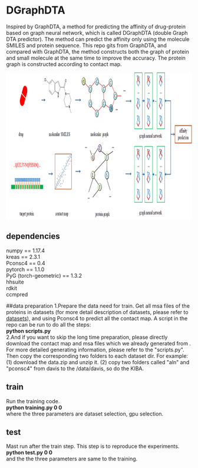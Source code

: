# DGraphDTA
Inspired by GraphDTA, a method for predicting the affinity of drug-protein based on graph neural network, which is called DGraphDTA (double Graph DTA predictor). The method can predict the affinity only using the molecule SMILES and protein sequence. This repo gits from GraphDTA, and compared with GraphDTA, the method constructs both the graph of protein and small molecule at the same time to improve the accuracy. The protein graph is constructed according to contact map.

<div align=center><img width="900" height="400" src="https://github.com/595693085/DGraphDTA/blob/master/figures/architecture.png"/></div>

## dependencies
numpy == 1.17.4 <br>
kreas == 2.3.1 <br>
Pconsc4 == 0.4 <br>
pytorch == 1.1.0 <br>
PyG (torch-geometric) == 1.3.2 <br>
hhsuite <br>
rdkit <br>
ccmpred <br>

##data preparation
1.Prepare the data need for train. Get all msa files of the proteins in datasets (for more detail description of datasets, please refer to [datasets](https://github.com/hkmztrk/DeepDTA/blob/master/data/README.md)), and using Pconsc4 to predict all the contact map. A script in the repo can be run to do all the steps: <br>
**python scripts.py** <br>
2.And if you want to skip the long time preparation, please directly download the contact map and msa files which we already generated from . For more detailed generating information, please refer to the "scripts.py". Then copy the corresponding two folders to each dataset dir. For example:  <br>
(1) download the data.zip and unzip it.
(2) copy two folders called "aln" and "pconsc4" from davis to the /data/davis, so do the KIBA.


## train 
Run the training code. <br>
**python training.py 0 0** <br>
where the three parameters are dataset selection, gpu selection.

## test
Mast run after the train step. This step is to reproduce the experiments. <br>
**python test.py 0 0** <br>
and the the three parameters are same to the training.

